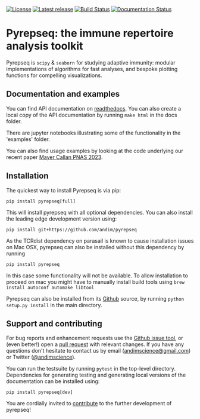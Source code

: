 [![License](https://img.shields.io/pypi/l/pyrepseq.svg)](https://github.com/andim/pyrepseq/blob/master/LICENSE)
[![Latest release](https://img.shields.io/pypi/v/pyrepseq.svg)](https://pypi.python.org/pypi/pyrepseq)
[![Build Status](https://app.travis-ci.com/andim/pyrepseq.svg?branch=main)](https://app.travis-ci.com/andim/pyrepseq)
[![Documentation Status](https://readthedocs.org/projects/pyrepseq/badge/?version=latest)](https://pyrepseq.readthedocs.io/en/latest/?badge=latest)

# Pyrepseq: the immune repertoire analysis toolkit

Pyrepseq is `scipy` & `seaborn` for studying adaptive immunity: modular implementations of algorithms for fast analyses, and bespoke plotting functions for compelling visualizations.

## Documentation and examples

You can find API documentation on [readthedocs](https://pyrepseq.readthedocs.io/en/latest/?badge=latest). You can also create a local copy of the API documentation by running `make html` in the docs folder.

There are jupyter notebooks illustrating some of the functionality in the 'examples' folder.

You can also find usage examples by looking at the code underlying our recent paper [Mayer Callan PNAS 2023](https://github.com/andim/paper_coincidences).

## Installation

The quickest way to install Pyrepseq is via pip:

`pip install pyrepseq[full]`

This will install pyrepseq with all optional dependencies. You can also install the leading edge development version using:

`pip install git+https://github.com/andim/pyrepseq`

As the TCRdist dependency on parasail is known to cause installation issues on Mac OSX, pyrepseq can also be installed without this dependency by running

`pip install pyrepseq`

In this case some functionality will not be available. To allow installation to proceed on mac you might have to manually install build tools using `brew install autoconf automake libtool`


Pyrepseq can also be installed from its [Github](https://github.com/andim/pyrepseq) source, by running `python setup.py install` in the main directory.

## Support and contributing

For bug reports and enhancement requests use the [Github issue tool](http://github.com/andim/pyrepseq/issues/new), or (even better!) open a [pull request](http://github.com/andim/pyrepseq/pulls) with relevant changes. If you have any questions don't hesitate to contact us by email (andimscience@gmail.com) or Twitter ([@andimscience](http://twitter.com/andimscience)).

You can run the testsuite by running `pytest` in the top-level directory. Dependencies for generating testing and generating local versions of the documentation can be installed using:

`pip install pyrepseq[dev]`

You are cordially invited to [contribute](https://github.com/andim/pyrepseq/blob/master/CONTRIBUTING.md) to the further development of pyrepseq!

